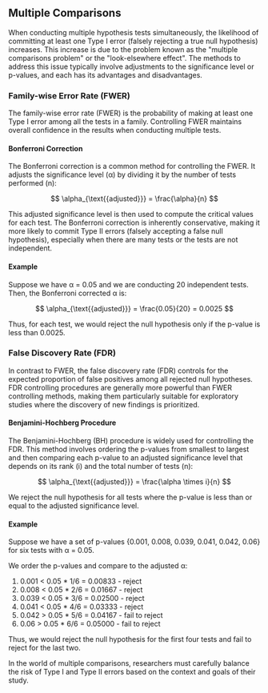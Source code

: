 ## Multiple Comparisons

When conducting multiple hypothesis tests simultaneously, the likelihood of committing at least one Type I error (falsely rejecting a true null hypothesis) increases. This increase is due to the problem known as the "multiple comparisons problem" or the "look-elsewhere effect". The methods to address this issue typically involve adjustments to the significance level or p-values, and each has its advantages and disadvantages. 

### Family-wise Error Rate (FWER)

The family-wise error rate (FWER) is the probability of making at least one Type I error among all the tests in a family. Controlling FWER maintains overall confidence in the results when conducting multiple tests.

#### Bonferroni Correction

The Bonferroni correction is a common method for controlling the FWER. It adjusts the significance level (α) by dividing it by the number of tests performed (n):

$$
\alpha_{\text{{adjusted}}} = \frac{\alpha}{n}
$$

This adjusted significance level is then used to compute the critical values for each test. The Bonferroni correction is inherently conservative, making it more likely to commit Type II errors (falsely accepting a false null hypothesis), especially when there are many tests or the tests are not independent.

#### Example

Suppose we have α = 0.05 and we are conducting 20 independent tests. Then, the Bonferroni corrected α is:

$$
\alpha_{\text{{adjusted}}} = \frac{0.05}{20} = 0.0025
$$

Thus, for each test, we would reject the null hypothesis only if the p-value is less than 0.0025.

### False Discovery Rate (FDR)

In contrast to FWER, the false discovery rate (FDR) controls for the expected proportion of false positives among all rejected null hypotheses. FDR controlling procedures are generally more powerful than FWER controlling methods, making them particularly suitable for exploratory studies where the discovery of new findings is prioritized.

#### Benjamini-Hochberg Procedure

The Benjamini-Hochberg (BH) procedure is widely used for controlling the FDR. This method involves ordering the p-values from smallest to largest and then comparing each p-value to an adjusted significance level that depends on its rank (i) and the total number of tests (n):

$$
\alpha_{\text{{adjusted}}} = \frac{\alpha \times i}{n}
$$

We reject the null hypothesis for all tests where the p-value is less than or equal to the adjusted significance level. 

#### Example

Suppose we have a set of p-values {0.001, 0.008, 0.039, 0.041, 0.042, 0.06} for six tests with α = 0.05. 

We order the p-values and compare to the adjusted α:

1. 0.001 < 0.05 * 1/6 = 0.00833 - reject
2. 0.008 < 0.05 * 2/6 = 0.01667 - reject
3. 0.039 < 0.05 * 3/6 = 0.02500 - reject
4. 0.041 < 0.05 * 4/6 = 0.03333 - reject
5. 0.042 > 0.05 * 5/6 = 0.04167 - fail to reject
6. 0.06 > 0.05 * 6/6 = 0.05000 - fail to reject

Thus, we would reject the null hypothesis for the first four tests and fail to reject for the last two.

In the world of multiple comparisons, researchers must carefully balance the risk of Type I and Type II errors based on the context and goals of their study.

